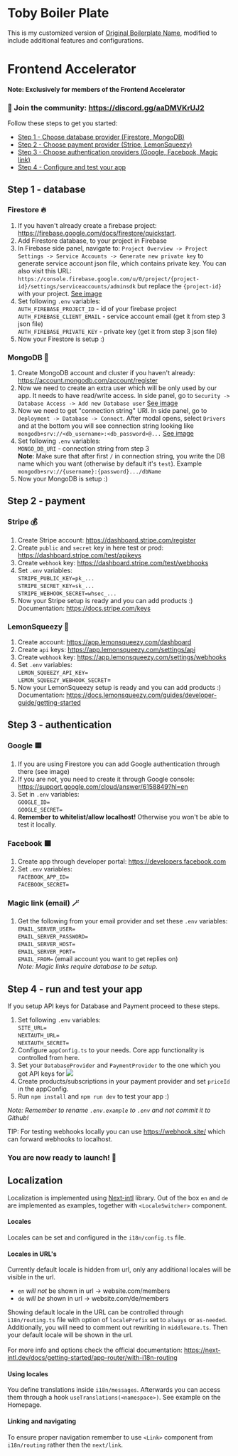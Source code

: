 # Toby Boiler Plate

This is my customized version of [Original Boilerplate Name](link-to-original-repo), modified to include additional features and configurations.

# Frontend Accelerator
#### Note: Exclusively for members of the Frontend Accelerator
### 📣 Join the community: https://discord.gg/aaDMVKrUJ2

Follow these steps to get you started:
- [Step 1 - Choose database provider (Firestore, MongoDB)](#step-1---database)
- [Step 2 - Choose payment provider (Stripe, LemonSqueezy)](#step-2---payment)
- [Step 3 - Choose authentication providers (Google, Facebook, Magic link)](#step-3---authentication)
- [Step 4 - Configure and test your app](#step-4---run-and-test-your-app)
## Step 1 - database
### Firestore 🔥
1. If you haven't already create a firebase project: https://firebase.google.com/docs/firestore/quickstart.
2. Add Firestore database, to your project in Firebase
3. In Firebase side panel, navigate to: `Project Overview -> Project Settings -> Service Accounts -> Generate new private key` to generate service account json file, which contains private key. You can also visit this URL: `https://console.firebase.google.com/u/0/project/{project-id}/settings/serviceaccounts/adminsdk` but replace the `{project-id}` with your project.
[See image](https://i.ibb.co/x7zCDCj/Screenshot-2024-08-28-at-20-54-39.png)
4. Set following `.env` variables: <br />
`AUTH_FIREBASE_PROJECT_ID` - id of your firebase project<br />
`AUTH_FIREBASE_CLIENT_EMAIL` - service account email (get it from step 3 json file) <br />
`AUTH_FIREBASE_PRIVATE_KEY` - private key (get it from step 3 json file)
5. Now your Firestore is setup :)

### MongoDB 🧩
1. Create MongoDB account and cluster if you haven't already: https://account.mongodb.com/account/register
2. Now we need to create an extra user which will be only used by our app. It needs to have read/write access. In side panel, go to `Security -> Database Access -> Add new Database user`
[See image](https://i.ibb.co/BPk2wKT/mongo-setup-1.png)
3. Now we need to get "connection string" URI. In side panel, go to `Deployment -> Database -> Connect`. After modal opens, select `Drivers` and at the bottom you will see connection string looking like `mongodb+srv://<db_username>:<db_password>@...`
[See image](https://i.ibb.co/179rHFQ/mongo-setup-2.png)
4. Set following `.env` variables: <br />
`MONGO_DB_URI` - connection string from step 3 <br />
**Note**: Make sure that after first `/` in connection string, you write the DB name which you want (otherwise by default it's `test`). Example `mongodb+srv://{username}:{password}.../dbName`
5. Now your MongoDB is setup :)

## Step 2 - payment
### Stripe 💰
1. Create Stripe account: https://dashboard.stripe.com/register
2. Create `public` and `secret` key in here test or prod: https://dashboard.stripe.com/test/apikeys
3. Create `webhook` key: https://dashboard.stripe.com/test/webhooks 
4. Set `.env` variables:<br/>
`STRIPE_PUBLIC_KEY=pk_...` <br/>
`STRIPE_SECRET_KEY=sk_...` <br/>
`STRIPE_WEBHOOK_SECRET=whsec_...`
5. Now your Stripe setup is ready and you can add products :)
Documentation: https://docs.stripe.com/keys

### LemonSqueezy 🍋
1. Create account: https://app.lemonsqueezy.com/dashboard
2. Create `api` keys: https://app.lemonsqueezy.com/settings/api
3. Create `webhook` key: https://app.lemonsqueezy.com/settings/webhooks
4. Set `.env` variables:<br/>
`LEMON_SQUEEZY_API_KEY=` <br />
`LEMON_SQUEEZY_WEBHOOK_SECRET`=<br />
5. Now your LemonSqueezy setup is ready and you can add products :)
Documentation: https://docs.lemonsqueezy.com/guides/developer-guide/getting-started


## Step 3 - authentication
### Google 🟨

1. If you are using Firestore you can add Google authentication through there (see image)
2. If you are not, you need to create it through Google console: https://support.google.com/cloud/answer/6158849?hl=en 
3. Set in `.env` variables:<br/>
`GOOGLE_ID=` <br/>
`GOOGLE_SECRET=`<br/>
3. **Remember to whitelist/allow localhost!** Otherwise you won't be able to test it locally.


### Facebook 🟦
1. Create app through developer portal: https://developers.facebook.com
2. Set `.env` variables: <br/>
`FACEBOOK_APP_ID=` <br/>
`FACEBOOK_SECRET=`

### Magic link (email) 🪄
1. Get the following from your email provider and set these `.env` variables: <br/>
`EMAIL_SERVER_USER=`<br/>
`EMAIL_SERVER_PASSWORD=`<br/>
`EMAIL_SERVER_HOST=`<br/>
`EMAIL_SERVER_PORT=`<br/>
`EMAIL_FROM=` (email account you want to get replies on) <br/>
_Note: Magic links require database to be setup._

## Step 4 - run and test your app
If you setup API keys for Database and Payment proceed to these steps.
1. Set following `.env` variables: <br/>
`SITE_URL=` <br >
`NEXTAUTH_URL=` <br />
`NEXTAUTH_SECRET=` <br />
1. Configure `appConfig.ts` to your needs. Core app functionality is controlled from here.
2. Set your `DatabaseProvider` and `PaymentProvider` to the one which you got API keys for
![](https://i.imghippo.com/files/ujhrb1725038529.png)
3. Create products/subscriptions in your payment provider and set `priceId` in the appConfig.
4. Run `npm install` and `npm run dev` to test your app :)

_Note: Remember to rename `.env.example` to `.env` and not commit it to Github!_

TIP: For testing webhooks locally you can use https://webhook.site/ which can forward webhooks to localhost. 

### You are now ready to launch! 🚀

## Localization
Localization is implemented using [Next-intl](https://next-intl.dev/docs/getting-started/app-router/with-i18n-routing) library. Out of the box `en` and `de` are implemented as examples, together with `<LocaleSwitcher>` component. <br />
#### Locales
Locales can be set and configured in the `i18n/config.ts` file.

#### Locales in URL's
Currently default locale is hidden from url, only any additional locales will be visible in the url.
- `en` _will not_ be shown in url -> website.com/members
- `de` _will be_ shown in url -> website.com/de/members

Showing default locale in the URL can be controlled through `i18n/routing.ts` file with option of `localePrefix` set to `always` or `as-needed`. Additionally, you will need to comment out rewriting in `middleware.ts`. Then your default locale will be shown in the url. <br /><br />
For more info and options check the official documentation: https://next-intl.dev/docs/getting-started/app-router/with-i18n-routing

#### Using locales
You define translations inside `i18n/messages`. Afterwards you can access them through a hook `useTranslations(<namespace>)`. See example on the Homepage.

#### Linking and navigating
To ensure proper navigation remember to use `<Link>` component from `i18n/routing` rather then the `next/link`.